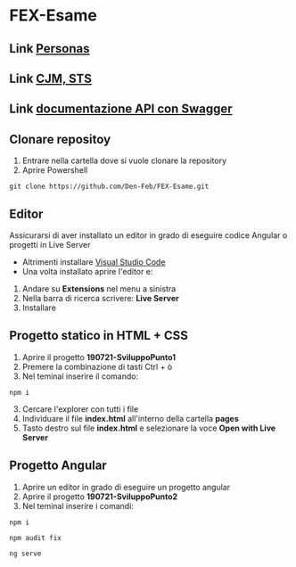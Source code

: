 # FEX-Esame

## Link [Personas](https://www.figma.com/file/AmwAfGSHDdUwjLF9uWVtaa/211907-Esame)
## Link [CJM, STS]()
## Link [documentazione API con Swagger](https://app.swaggerhub.com/apis/Den-Feb/DocumentazioneAPI/1.0.0)

## Clonare repositoy
1. Entrare nella cartella dove si vuole clonare la repository
2. Aprire Powershell
```
git clone https://github.com/Den-Feb/FEX-Esame.git
```
## Editor
Assicurarsi di aver installato un editor in grado di eseguire codice Angular o progetti in Live Server
- Altrimenti installare [Visual Studio Code](https://code.visualstudio.com/download)
- Una volta installato aprire l'editor e: 
1. Andare su **Extensions** nel menu a sinistra
2. Nella barra di ricerca scrivere: **Live Server**
3. Installare

## Progetto statico in HTML + CSS
1. Aprire il progetto **190721-SviluppoPunto1**
2. Premere la combinazione di tasti Ctrl + ò
3. Nel teminal inserire il comando:
```
npm i
```
3. Cercare l'explorer con tutti i file
4. Individuare il file **index.html** all'interno della cartella **pages**
5. Tasto destro sul file **index.html** e selezionare la voce **Open with Live Server**

## Progetto Angular
1. Aprire un editor in grado di eseguire un progetto angular
2. Aprire il progetto **190721-SviluppoPunto2**
3. Nel teminal inserire i comandi:
```
npm i
```
```
npm audit fix
```
```
ng serve
```

